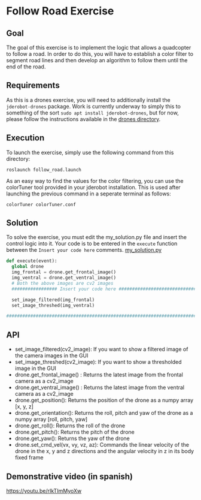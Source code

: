 # Follow Road Exercise

## Goal

The goal of this exercise is to implement the logic that allows a quadcopter to follow a road. In order to do this, you will have to establish a color filter to segment road lines and then develop an algorithm to follow them until the end of the road.

## Requirements

As this is a drones exercise, you will need to additionally install the `jderobot-drones` package. Work is currently underway to simply this to something of the sort `sudo apt install jderobot-drones`, but for now, please follow the instructions available in the [drones directory](https://github.com/JdeRobot/drones).

## Execution

To launch the exercise, simply use the following command from this directory:

`roslaunch follow_road.launch`

As an easy way to find the values for the color filtering, you can use the colorTuner tool provided in your jderobot installation. This is used after launching the previous command in a seperate terminal as follows:

`colorTuner colorTuner.conf`

## Solution

To solve the exercise, you must edit the my_solution.py file and insert the control logic into it. Your code is to be entered in the `execute` function between the `Insert your code here` comments.
[my_solution.py](my_solution.py#L49)

```python
def execute(event):
  global drone
  img_frontal = drone.get_frontal_image()
  img_ventral = drone.get_ventral_image()
  # Both the above images are cv2 images
  ################# Insert your code here #################################

  set_image_filtered(img_frontal)
  set_image_threshed(img_ventral)

#########################################################################
```

## API

* set_image_filtered(cv2_image): If you want to show a filtered image of the camera images in the GUI
* set_image_threshed(cv2_image): If you want to show a thresholded image in the GUI
* drone.get_frontal_image() : Returns the latest image from the frontal camera as a cv2_image
* drone.get_ventral_image() : Returns the latest image from the ventral camera as a cv2_image
* drone.get_position(): Returns the position of the drone as a numpy array [x, y, z]
* drone.get_orientation(): Returns the roll, pitch and yaw of the drone as a numpy array [roll, pitch, yaw]
* drone.get_roll(): Returns the roll of the drone
* drone.get_pitch(): Returns the pitch of the drone
* drone.get_yaw(): Returns the yaw of the drone
* drone.set_cmd_vel(vx, vy, vz, az): Commands the linear velocity of the drone in the x, y and z directions and the angular velocity in z in its body fixed frame

## Demonstrative video (in spanish)

https://youtu.be/rIkTImMyoXw

